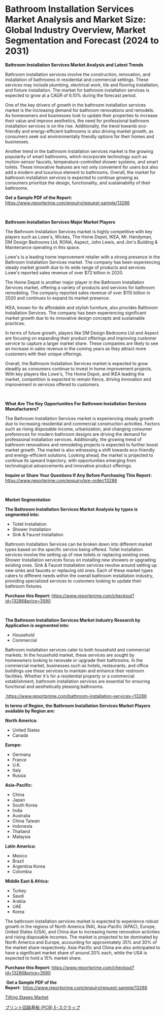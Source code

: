 <p><h1>Bathroom Installation Services Market Analysis and Market Size: Global Industry Overview, Market Segmentation and Forecast (2024 to 2031)</h1></p><p><strong>Bathroom Installation Services Market Analysis and Latest Trends</strong></p>
<p><p>Bathroom installation services involve the construction, renovation, and installation of bathrooms in residential and commercial settings. These services may include plumbing, electrical work, tile and flooring installation, and fixture installation. The market for bathroom installation services is expected to grow at a CAGR of 6.10% during the forecast period.</p><p>One of the key drivers of growth in the bathroom installation services market is the increasing demand for bathroom renovations and remodels. As homeowners and businesses look to update their properties to increase their value and improve aesthetics, the need for professional bathroom installation services is on the rise. Additionally, the trend towards eco-friendly and energy-efficient bathrooms is also driving market growth, as consumers seek out environmentally friendly options for their homes and businesses.</p><p>Another trend in the bathroom installation services market is the growing popularity of smart bathrooms, which incorporate technology such as motion-sensor faucets, temperature-controlled shower systems, and smart toilets. These innovative features are not only convenient for users but also add a modern and luxurious element to bathrooms. Overall, the market for bathroom installation services is expected to continue growing as consumers prioritize the design, functionality, and sustainability of their bathrooms.</p></p>
<p><strong>Get a Sample PDF of the Report:&nbsp;</strong> <a href="https://www.reportprime.com/enquiry/request-sample/13286">https://www.reportprime.com/enquiry/request-sample/13286</a></p>
<p>&nbsp;</p>
<p><strong>Bathroom Installation Services Major Market Players</strong></p>
<p><p>The Bathroom Installation Services market is highly competitive with key players such as Lowe's, Wickes, The Home Depot, IKEA, Mr. Handyman, DM Design Bedrooms Ltd, RONA, Aspect, John Lewis, and Jim's Building & Maintenance operating in this space. </p><p>Lowe's is a leading home improvement retailer with a strong presence in the Bathroom Installation Services market. The company has been experiencing steady market growth due to its wide range of products and services. Lowe's reported sales revenue of over $72 billion in 2020.</p><p>The Home Depot is another major player in the Bathroom Installation Services market, offering a variety of products and services for bathroom remodeling. The company reported sales revenue of over $110 billion in 2020 and continues to expand its market presence.</p><p>IKEA, known for its affordable and stylish furniture, also provides Bathroom Installation Services. The company has been experiencing significant market growth due to its innovative design concepts and sustainable practices.</p><p>In terms of future growth, players like DM Design Bedrooms Ltd and Aspect are focusing on expanding their product offerings and improving customer service to capture a larger market share. These companies are likely to see an increase in sales revenue in the coming years as they attract more customers with their unique offerings.</p><p>Overall, the Bathroom Installation Services market is expected to grow steadily as consumers continue to invest in home improvement projects. With key players like Lowe's, The Home Depot, and IKEA leading the market, competition is expected to remain fierce, driving innovation and improvement in services offered to customers.</p></p>
<p>&nbsp;</p>
<p><strong>What Are The Key Opportunities For Bathroom Installation Services Manufacturers?</strong></p>
<p><p>The Bathroom Installation Services market is experiencing steady growth due to increasing residential and commercial construction activities. Factors such as rising disposable income, urbanization, and changing consumer preferences for modern bathroom designs are driving the demand for professional installation services. Additionally, the growing trend of bathroom renovations and remodeling projects is expected to further boost market growth. The market is also witnessing a shift towards eco-friendly and energy-efficient solutions. Looking ahead, the market is projected to continue its upward trajectory, with opportunities emerging from technological advancements and innovative product offerings.</p></p>
<p><strong>Inquire or Share Your Questions If Any Before Purchasing This Report:</strong> <a href="https://www.reportprime.com/enquiry/pre-order/13286">https://www.reportprime.com/enquiry/pre-order/13286</a></p>
<p>&nbsp;</p>
<p><strong>Market Segmentation</strong></p>
<p><strong>The Bathroom Installation Services Market Analysis by types is segmented into:</strong></p>
<p><ul><li>Toilet Installation</li><li>Shower Installation</li><li>Sink & Faucet Installation</li></ul></p>
<p><p>Bathroom Installation Services can be broken down into different market types based on the specific service being offered. Toilet Installation services involve the setting up of new toilets or replacing existing ones. Shower Installation services focus on installing new showers or upgrading existing ones. Sink & Faucet Installation services revolve around setting up new sinks and faucets or replacing old ones. Each of these market types caters to different needs within the overall bathroom installation industry, providing specialized services to customers looking to update their bathroom fixtures.</p></p>
<p><strong>Purchase this Report:&nbsp;</strong><a href="https://www.reportprime.com/checkout?id=13286&price=3590">https://www.reportprime.com/checkout?id=13286&price=3590</a></p>
<p>&nbsp;</p>
<p><strong>The Bathroom Installation Services Market Industry Research by Application is segmented into:</strong></p>
<p><ul><li>Household</li><li>Commercial</li></ul></p>
<p><p>Bathroom installation services cater to both household and commercial markets. In the household market, these services are sought by homeowners looking to renovate or upgrade their bathrooms. In the commercial market, businesses such as hotels, restaurants, and office buildings use these services to maintain and enhance their restroom facilities. Whether it's for a residential property or a commercial establishment, bathroom installation services are essential for ensuring functional and aesthetically pleasing bathrooms.</p></p>
<p><a href="https://www.reportprime.com/bathroom-installation-services-r13286">&nbsp;https://www.reportprime.com/bathroom-installation-services-r13286</a></p>
<p><strong>In terms of Region, the Bathroom Installation Services Market Players available by Region are:</strong></p>
<p>
    <p> <strong> North America: </strong>
        <ul>
            <li>United States</li>
            <li>Canada</li>
        </ul>
        </p> 
    <p> <strong> Europe: </strong>
        <ul>
            <li>Germany</li>
            <li>France</li>
            <li>U.K.</li>
            <li>Italy</li>
            <li>Russia</li>
        </ul>
        </p> 
    <p> <strong> Asia-Pacific: </strong>
        <ul>
            <li>China</li>
            <li>Japan</li>
            <li>South Korea</li>
            <li>India</li>
            <li>Australia</li>
            <li>China Taiwan</li>
            <li>Indonesia</li>
            <li>Thailand</li>
            <li>Malaysia</li>
        </ul>
        </p> 
    <p> <strong> Latin America: </strong>
        <ul>
            <li>Mexico</li>
            <li>Brazil</li>
            <li>Argentina Korea</li>
            <li>Colombia</li>
        </ul>
        </p> 
    <p> <strong> Middle East & Africa: </strong>
        <ul>
            <li>Turkey</li>
            <li>Saudi</li>
            <li>Arabia</li>
            <li>UAE</li>
            <li>Korea</li>
        </ul>
    </p>
    </p>
<p><p>The bathroom installation services market is expected to experience robust growth in the regions of North America (NA), Asia-Pacific (APAC), Europe, United States (USA), and China due to increasing home renovation activities and rising disposable incomes. The market is projected to be dominated by North America and Europe, accounting for approximately 35% and 30% of the market share respectively. Asia-Pacific and China are also anticipated to have a significant market share of around 20% each, while the USA is expected to hold a 15% market share.</p></p>
<p><strong>Purchase this Report: </strong><a href="https://www.reportprime.com/checkout?id=13286&price=3590">https://www.reportprime.com/checkout?id=13286&price=3590</a></p>
<p>&nbsp;<strong>Get a Sample PDF of the Report:&nbsp;&nbsp;</strong><a href="https://www.reportprime.com/enquiry/request-sample/13286">https://www.reportprime.com/enquiry/request-sample/13286</a></p>
<p><strong></strong></p>
<p><p><a href="https://view.publitas.com/reportprime-1/tilting-stages-market-analysis-its-cagr-market-segmentation-and-global-industry-overview/">Tilting Stages Market</a></p><p><a href="https://github.com/DanykaKilback/Market-Research-Report-List-1/blob/main/945471780143.md">プリント回路基板 (PCB) E-スクラップ</a></p></p>